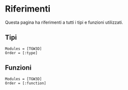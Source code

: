 # Riferimenti

Questa pagina ha riferimenti a tutti i tipi e funzioni utilizzati.

## Tipi

```@autodocs
Modules = [TGW3D]
Order = [:type]
```

## Funzioni

```@autodocs
Modules = [TGW3D]
Order = [:function]
```
